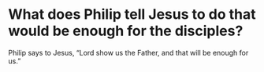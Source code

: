# What does Philip tell Jesus to do that would be enough for the disciples?

Philip says to Jesus, “Lord show us the Father, and that will be enough for us.”
